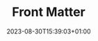 ---
weight: 1710
title: "Front Matter"
description: "Reference of custom front matter options in Lotus Docs"
icon: "label"
date: "2023-08-30T15:39:03+01:00"
lastmod: "2023-08-30T15:39:03+01:00"
draft: true
toc: true
---